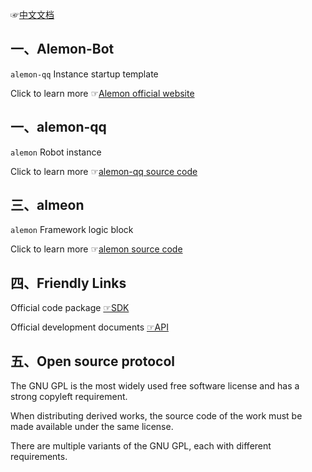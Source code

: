 ☞[中文文档](./README.md)

## 一、Alemon-Bot

`alemon-qq` Instance startup template

Click to learn more ☞[Alemon official website](http://ningmengchongshui.github.io/lemonade)

## 一、alemon-qq

`alemon` Robot instance

Click to learn more ☞[alemon-qq source code](https://github.com/ningmengchongshui/alemon-bot/tree/qq/)

## 三、almeon

`alemon` Framework logic block

Click to learn more ☞[alemon source code](https://github.com/ningmengchongshui/alemon-bot/tree/core/)

## 四、Friendly Links

Official code package [☞SDK](https://github.com/tencent-connect/bot-node-sdk)

Official development documents [☞API](https://bot.q.qq.com/wiki/develop/nodesdk/guild/guilds.html)

## 五、Open source protocol

The GNU GPL is the most widely used free software license and has a strong copyleft requirement.

When distributing derived works, the source code of the work must be made available under the same license.

There are multiple variants of the GNU GPL, each with different requirements.
